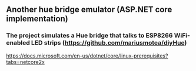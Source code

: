 ## Another hue bridge emulator (ASP.NET core implementation)

### The project simulates a Hue bridge that talks to ESP8266 WiFi-enabled LED strips (https://github.com/mariusmotea/diyHue)

https://docs.microsoft.com/en-us/dotnet/core/linux-prerequisites?tabs=netcore2x